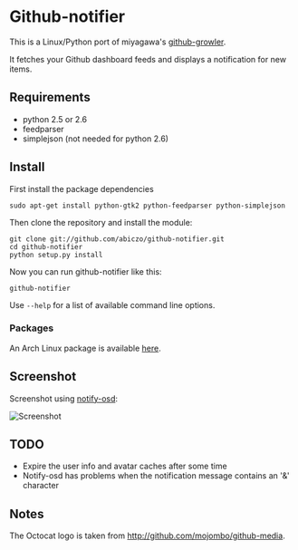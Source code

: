 Github-notifier
===============

This is a Linux/Python port of miyagawa's [github-growler][github-growler].

It fetches your Github dashboard feeds and displays a notification
for new items.

Requirements
------------

* python 2.5 or 2.6
* feedparser
* simplejson (not needed for python 2.6)

Install
-------

 First install the package dependencies

    sudo apt-get install python-gtk2 python-feedparser python-simplejson

Then clone the repository and install the module:

    git clone git://github.com/abiczo/github-notifier.git
    cd github-notifier
    python setup.py install

Now you can run github-notifier like this:

    github-notifier

Use `--help` for a list of available command line options.

### Packages

An Arch Linux package is available [here][arch-package].

Screenshot
----------

Screenshot using [notify-osd][notify-osd]:

![Screenshot](http://cloud.github.com/downloads/abiczo/github-notifier/github-notifier.png)

TODO
----

* Expire the user info and avatar caches after some time
* Notify-osd has problems when the notification message contains
  an '&' character

Notes
-----

The Octocat logo is taken from <http://github.com/mojombo/github-media>.

[github-growler]: http://github.com/miyagawa/github-growler
[arch-package]: http://aur.archlinux.org/packages.php?ID=25385
[notify-osd]: https://wiki.ubuntu.com/NotifyOSD
